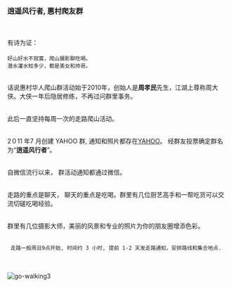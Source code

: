 ### 逍遥风行者, 惠村爬友群
<br/><br/>
有诗为证：
<br/><br/>
```好山好水不寂寞，爬山摄影聊吃喝。```<br/>
```潜水灌水知多少，都是美女和帅哥。```
<br/><br/>

话说惠村华人爬山群活动始于2010年，创始人是**周孝民**先生，江湖上尊称周大侠。大侠一年后隐居修练，不再过问群里事务。
<br/><br/>

此后一直坚持每周一次的走路爬山活动。
<br/><br/>

2０11 年7 月创建 YAHOO 群, 通知和照片都存在[YAHOO](https://groups.yahoo.com/neo/groups/wellington-chinese-walkers)。 经群友投票确定群名为“**逍遥风行者**”。
<br/><br/>

自微信流行以来， 群活动通知都通过微信。
<br/><br/>

走路的重点是聊天， 聊天的重点是吃喝。群里有几位厨艺高手和一帮吃货可以交流切磋吃喝经验。
<br/><br/>

群里有几位摄影大师，美丽的风景和专业的照片为你的朋友圈增添色彩。
<br/><br/>

``` 走路一般周日9点开始, 时间约 3 小时, 提前 1-2 天发走路通知，安排路线和集合地点.```

<br/><br/>
![go-walking3](_images/go-walking3.jpg)

<br/><br/>

